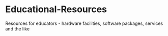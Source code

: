 # Educational-Resources
Resources for educators - hardware facilities, software packages, services and the like
